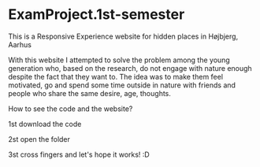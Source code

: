 # ExamProject.1st-semester

This is a Responsive Experience website for hidden places in Højbjerg, Aarhus

With this website I attempted to solve the problem among the young generation who, based on the research, do not engage with nature enough despite the fact that they want to. The idea was to make them feel motivated, go and spend some time outside in nature with friends and people who share the same desire, age, thoughts.

How to see the code and the website?

1st download the code

2st open the folder

3st cross fingers and let's hope it works! :D
